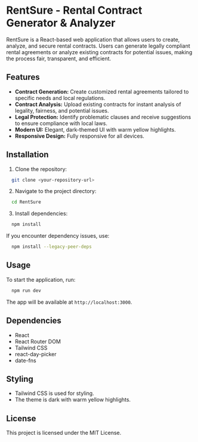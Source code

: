 # RentSure - Rental Contract Generator & Analyzer

RentSure is a React-based web application that allows users to create, analyze, and secure rental contracts. Users can generate legally compliant rental agreements or analyze existing contracts for potential issues, making the process fair, transparent, and efficient.

## Features

- **Contract Generation:** Create customized rental agreements tailored to specific needs and local regulations.
- **Contract Analysis:** Upload existing contracts for instant analysis of legality, fairness, and potential issues.
- **Legal Protection:** Identify problematic clauses and receive suggestions to ensure compliance with local laws.
- **Modern UI:** Elegant, dark-themed UI with warm yellow highlights.
- **Responsive Design:** Fully responsive for all devices.

## Installation

1. Clone the repository:
```bash
  git clone <your-repository-url>
```
2. Navigate to the project directory:
```bash
  cd RentSure
```
3. Install dependencies:
```bash
  npm install
```
If you encounter dependency issues, use:
```bash
  npm install --legacy-peer-deps
```

## Usage

To start the application, run:
```bash
  npm run dev
```
The app will be available at `http://localhost:3000`.



## Dependencies
- React
- React Router DOM
- Tailwind CSS
- react-day-picker
- date-fns

## Styling
- Tailwind CSS is used for styling.
- The theme is dark with warm yellow highlights.

## License
This project is licensed under the MIT License.

